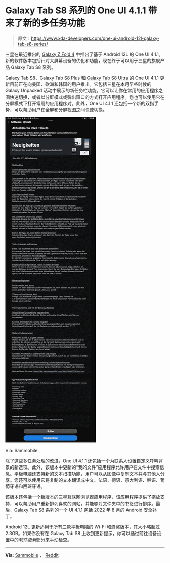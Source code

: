 # Galaxy Tab S8 系列的 One UI 4.1.1 带来了新的多任务功能

> 原文：<https://www.xda-developers.com/one-ui-android-12l-galaxy-tab-s8-series/>

三星在最近推出的 [Galaxy Z Fold 4](https://www.xda-developers.com/samsung-galaxy-z-fold-4-review/) 中推出了基于 Android 12L 的 One UI 4.1.1。新的软件版本包括针对大屏幕设备的优化和功能，现在终于可以用于三星的旗舰产品 Galaxy Tab S8 系列。

Galaxy Tab S8、Galaxy Tab S8 Plus 和 [Galaxy Tab S8 Ultra](https://www.xda-developers.com/samsung-galaxy-tab-s8-ultra-review/) 的 One UI 4.1.1 更新目前正在向美国、欧洲和韩国的用户推出。它包括三星在本月早些时候的 Galaxy Unpacked 活动中展示的新任务栏功能。它可以让你在常用的应用程序之间快速切换，或者以分屏模式或弹出窗口的方式打开应用程序。您也可以使用它在分屏模式下打开常用的应用程序对。此外，One UI 4.1.1 还包括一个新的双指手势，可以帮助用户在全屏和分屏视图之间快速切换。

 <picture>![Samsung Galaxy Tab S8 Ultra One UI 4.1.1 update changelog in German.](img/c4dcd1dfe06472be67582a2278294ae9.png)</picture> 

Via: Sammobile

除了这些多任务处理的改进，One UI 4.1.1 还包括一个为联系人设置自定义呼叫背景的新选项。此外，该版本中更新的“我的文件”应用程序允许用户在文件中搜索信息。平板电脑还支持新的文本扫描功能，用户可以从图像中复制文本并与其他人分享。您还可以使用它将复制的文本翻译成中文、法语、德语、意大利语、韩语、葡萄牙语和西班牙语。

该版本还包括一个新版本的三星互联网浏览器应用程序，该应用程序提供了拖放支持，可以帮助用户重新排列喜欢的网站，并能够对文件夹中的书签进行排序。最后，Galaxy Tab S8 系列的一个 UI 4.1.1 包括 2022 年 8 月的 Android 安全补丁。

Android 12L 更新适用于所有三款平板电脑的 Wi-Fi 和蜂窝版本，其大小略超过 2.3GB。如果你没有在 Galaxy Tab S8 上收到更新提示，你可以通过前往设备设置中的*软件更新*部分来手动检查。

* * *

**Via:** [Sammobile](https://www.sammobile.com/news/galaxy-tab-s8-android-12l-update-one-ui-4-1-1-better-multitasking/) ， [Reddit](https://www.reddit.com/r/GalaxyTab/comments/x14iem/tab_s8u_android_12l_update_us_wifi_version/)